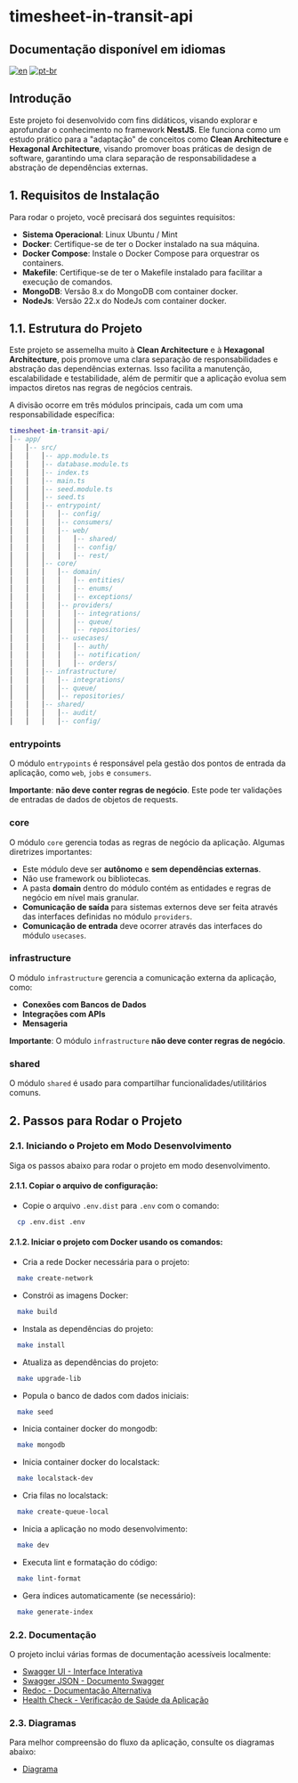 # timesheet-in-transit-api

## Documentação disponível em idiomas

[![en](https://img.shields.io/badge/lang-en-blue.svg)](README.md)
[![pt-br](https://img.shields.io/badge/lang-pt--br-green.svg)](README.pt-br.md)

## Introdução

Este projeto foi desenvolvido com fins didáticos, visando explorar e aprofundar o conhecimento no framework **NestJS**.
Ele funciona como um estudo prático para a "adaptação" de conceitos como **Clean Architecture** e
**Hexagonal Architecture**, visando promover boas práticas de design de software, garantindo uma clara
separação de responsabilidadese a abstração de dependências externas.

## 1. Requisitos de Instalação

Para rodar o projeto, você precisará dos seguintes requisitos:

* **Sistema Operacional**: Linux Ubuntu / Mint
* **Docker**: Certifique-se de ter o Docker instalado na sua máquina.
* **Docker Compose**: Instale o Docker Compose para orquestrar os containers.
* **Makefile**: Certifique-se de ter o Makefile instalado para facilitar a execução de comandos.
* **MongoDB**: Versão 8.x do MongoDB com container docker.
* **NodeJs**: Versão 22.x do NodeJs com container docker.

## 1.1. Estrutura do Projeto

Este projeto se assemelha muito à **Clean Architecture** e à **Hexagonal Architecture**, pois promove uma clara
separação de responsabilidades e abstração das dependências externas.
Isso facilita a manutenção, escalabilidade e testabilidade, além de permitir que a aplicação evolua sem impactos diretos
nas regras de negócios centrais.

A divisão ocorre em três módulos principais, cada um com uma responsabilidade específica:

```lua
timesheet-in-transit-api/
│-- app/
│   │-- src/
│   │   │-- app.module.ts
│   │   │-- database.module.ts
│   │   │-- index.ts
│   │   │-- main.ts
│   │   │-- seed.module.ts
│   │   │-- seed.ts
│   │   │-- entrypoint/
│   │   │   │-- config/
│   │   │   │-- consumers/
│   │   │   │-- web/
│   │   │   │   │-- shared/
│   │   │   │   │-- config/
│   │   │   │   │-- rest/
│   │   │-- core/
│   │   │   │-- domain/
│   │   │   │   │-- entities/
│   │   │   │   │-- enums/
│   │   │   │   │-- exceptions/
│   │   │   │-- providers/
│   │   │   │   │-- integrations/
│   │   │   │   │-- queue/
│   │   │   │   │-- repositories/
│   │   │   │-- usecases/
│   │   │   │   │-- auth/
│   │   │   │   │-- notification/
│   │   │   │   │-- orders/
│   │   │-- infrastructure/
│   │   │   │-- integrations/
│   │   │   │-- queue/
│   │   │   │-- repositories/
│   │   │-- shared/
│   │   │   │-- audit/
│   │   │   │-- config/
```

### **entrypoints**

O módulo `entrypoints` é responsável pela gestão dos pontos de entrada da aplicação, como `web`, `jobs` e
`consumers`.

**Importante**: **não deve conter regras de negócio**. Este pode ter validações de entradas de dados
de objetos de requests.

### **core**

O módulo `core` gerencia todas as regras de negócio da aplicação. Algumas diretrizes importantes:

- Este módulo deve ser **autônomo** e **sem dependências externas**.
- Não use framework ou bibliotecas.
- A pasta **domain** dentro do módulo contém as entidades e regras de negócio em nível mais granular.
- **Comunicação de saída** para sistemas externos deve ser feita através das interfaces definidas no módulo `providers`.
- **Comunicação de entrada** deve ocorrer através das interfaces do módulo `usecases`.

### **infrastructure**

O módulo `infrastructure` gerencia a comunicação externa da aplicação, como:

- **Conexões com Bancos de Dados**
- **Integrações com APIs**
- **Mensageria**

**Importante**: O módulo `infrastructure` **não deve conter regras de negócio**.

### **shared**

O módulo `shared` é usado para compartilhar funcionalidades/utilitários comuns.


## 2. Passos para Rodar o Projeto

### 2.1. Iniciando o Projeto em Modo Desenvolvimento

Siga os passos abaixo para rodar o projeto em modo desenvolvimento.

#### 2.1.1. **Copiar o arquivo de configuração**:

- Copie o arquivo `.env.dist` para `.env` com o comando:
```bash
  cp .env.dist .env
```

#### 2.1.2. **Iniciar o projeto com Docker usando os comandos**:

- Cria a rede Docker necessária para o projeto:
```bash
  make create-network
```

- Constrói as imagens Docker:
```bash
  make build
```

- Instala as dependências do projeto:
```bash
  make install
```

- Atualiza as dependências do projeto:
```bash
  make upgrade-lib
```

- Popula o banco de dados com dados iniciais:
```bash
  make seed
```

- Inicia container docker do mongodb:
```bash
  make mongodb
```

- Inicia container docker do localstack:
```bash
  make localstack-dev
```

- Cria filas no localstack:
```bash
  make create-queue-local
```

- Inicia a aplicação no modo desenvolvimento:
```bash
  make dev
```

- Executa lint e formatação do código:
```bash
  make lint-format
```

- Gera índices automaticamente (se necessário):
```bash
  make generate-index
```


### 2.2. Documentação

O projeto inclui várias formas de documentação acessíveis localmente:

- [Swagger UI - Interface Interativa](http://localhost:3000/swagger-doc)
- [Swagger JSON - Documento Swagger](http://localhost:3000/swagger-doc-json)
- [Redoc - Documentação Alternativa](http://localhost:3000/docs)
- [Health Check - Verificação de Saúde da Aplicação](http://localhost:3000/health)

### 2.3. Diagramas

Para melhor compreensão do fluxo da aplicação, consulte os diagramas abaixo:

- [Diagrama](diagram/README.md)
